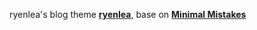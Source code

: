 ryenlea's blog theme [**ryenlea**](http://www.ryenlea.com), base on  [**Minimal Mistakes**](http://mmistakes.github.io/minimal-mistakes/)
